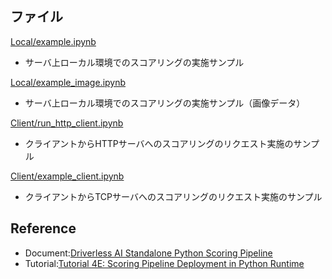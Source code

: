 ## ファイル
[Local/example.ipynb](./Local/example.ipynb)
- サーバ上ローカル環境でのスコアリングの実施サンプル  
  
[Local/example_image.ipynb](./Local/example_image.ipynb)
- サーバ上ローカル環境でのスコアリングの実施サンプル（画像データ）  

[Client/run_http_client.ipynb](./Client/run_http_client.ipynb)
- クライアントからHTTPサーバへのスコアリングのリクエスト実施のサンプル

[Client/example_client.ipynb](./Client/example_client.ipynb)
- クライアントからTCPサーバへのスコアリングのリクエスト実施のサンプル


## Reference
- Document:[Driverless AI Standalone Python Scoring Pipeline](http://docs.h2o.ai/driverless-ai/latest-stable/docs/userguide/scoring-standalone-python.html)
- Tutorial:[Tutorial 4E: Scoring Pipeline Deployment in Python Runtime](https://training.h2o.ai/products/tutorial-4e-scoring-pipeline-deployment-in-python-runtime)
